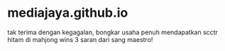 # mediajaya.github.io
tak terima dengan kegagalan, bongkar usaha penuh mendapatkan scctr hitam di mahjong wins 3 saran dari sang maestro!
